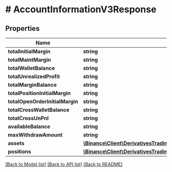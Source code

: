 # # AccountInformationV3Response

## Properties

Name | Type | Description | Notes
------------ | ------------- | ------------- | -------------
**totalInitialMargin** | **string** |  | [optional]
**totalMaintMargin** | **string** |  | [optional]
**totalWalletBalance** | **string** |  | [optional]
**totalUnrealizedProfit** | **string** |  | [optional]
**totalMarginBalance** | **string** |  | [optional]
**totalPositionInitialMargin** | **string** |  | [optional]
**totalOpenOrderInitialMargin** | **string** |  | [optional]
**totalCrossWalletBalance** | **string** |  | [optional]
**totalCrossUnPnl** | **string** |  | [optional]
**availableBalance** | **string** |  | [optional]
**maxWithdrawAmount** | **string** |  | [optional]
**assets** | [**\Binance\Client\DerivativesTradingUsdsFutures\Model\AccountInformationV3ResponseAssetsInner[]**](AccountInformationV3ResponseAssetsInner.md) |  | [optional]
**positions** | [**\Binance\Client\DerivativesTradingUsdsFutures\Model\AccountInformationV3ResponsePositionsInner[]**](AccountInformationV3ResponsePositionsInner.md) |  | [optional]

[[Back to Model list]](../../README.md#models) [[Back to API list]](../../README.md#endpoints) [[Back to README]](../../README.md)

